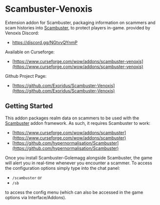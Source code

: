 # Scambuster-Venoxis

Extension addon for Scambuster, packaging information on scammers and scam histories into [Scambuster](https://github.com/hypernormalisation/Scambuster), to protect players in-game. provided by Venoxis Discord:

- https://discord.gg/NGtvvQYnmP

Available on Curseforge:

- [https://www.curseforge.com/wow/addons/scambuster-venoxis](https://www.curseforge.com/wow/addons/scambuster-venoxis)

Github Project Page:

-   [https://github.com/Exoridus/Scambuster-Venoxis](https://github.com/Exoridus/Scambuster-Venoxis)

## Getting Started

This addon packages realm data on scammers to be used with the [Scambuster](https://github.com/hypernormalisation/Scambuster) addon framework. As such, it requires Scambuster to work:

-   [https://www.curseforge.com/wow/addons/scambuster](https://www.curseforge.com/wow/addons/scambuster)
-   [https://github.com/hypernormalisation/Scambuster](https://github.com/hypernormalisation/Scambuster)

Once you install Scambuster-Golemagg alongside Scambuster, the game will alert you in real-time whenever you encounter a scammer. To access the configuration options simply type into the chat panel:

-   `/scambuster` or
-   `/sb`

to access the config menu (which can also be accessed in the game options via Interface/Addons).